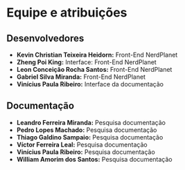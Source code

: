 # Equipe e atribuições
## Desenvolvedores
- **Kevin Christian Teixeira Heidorn:** Front-End NerdPlanet
- **Zheng Poi King:** Interface: Front-End NerdPlanet
- **Leon Conceição Rocha Santos:** Front-End NerdPlanet
- **Gabriel Silva Miranda:** Front-End NerdPlanet
- **Vinícius Paula Ribeiro:** Interface da documentação

## Documentação
- **Leandro Ferreira Miranda:**  Pesquisa documentação
- **Pedro Lopes Machado:**  Pesquisa documentação
- **Thiago Galdino Sampaio:**  Pesquisa documentação
- **Víctor Ferreira Leal:**  Pesquisa documentação
- **Vinícius Paula Ribeiro:**  Pesquisa documentação
- **William Amorim dos Santos:**  Pesquisa documentação


